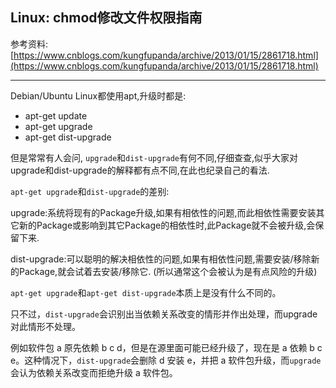 ## Linux: chmod修改文件权限指南

参考资料: [https://www.cnblogs.com/kungfupanda/archive/2013/01/15/2861718.html](https://www.cnblogs.com/kungfupanda/archive/2013/01/15/2861718.html)

--------------------------------------------------

Debian/Ubuntu Linux都使用apt,升级时都是: 

* apt-get update 
* apt-get upgrade 
* apt-get dist-upgrade 

但是常常有人会问, `upgrade`和`dist-upgrade`有何不同,仔细查查,似乎大家对upgrade和dist-upgrade的解释都有点不同,在此也纪录自己的看法. 

`apt-get upgrade`和`dist-upgrade`的差别: 

upgrade:系统将现有的Package升级,如果有相依性的问题,而此相依性需要安装其它新的Package或影响到其它Package的相依性时,此Package就不会被升级,会保留下来. 

dist-upgrade:可以聪明的解决相依性的问题,如果有相依性问题,需要安装/移除新的Package,就会试着去安装/移除它. 
(所以通常这个会被认为是有点风险的升级) 

`apt-get upgrade`和`apt-get dist-upgrade`本质上是没有什么不同的。

只不过，`dist-upgrade`会识别出当依赖关系改变的情形并作出处理，而upgrade对此情形不处理。

例如软件包 a 原先依赖 b c d，但是在源里面可能已经升级了，现在是 a 依赖 b c e。这种情况下，`dist-upgrade`会删除 d 安装 e，并把 a 软件包升级，而`upgrade`会认为依赖关系改变而拒绝升级 a 
软件包。

